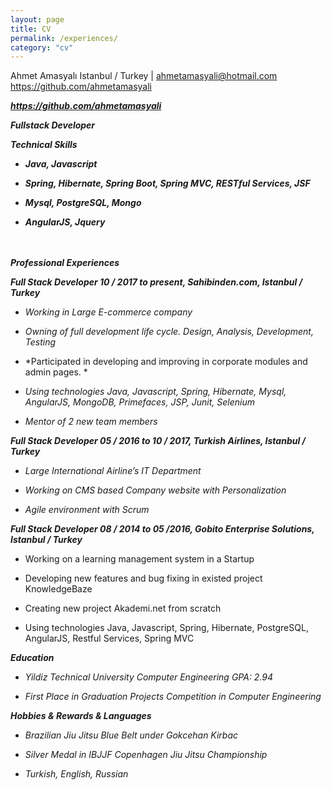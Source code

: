 ```yaml
---
layout: page
title: CV
permalink: /experiences/
category: "cv"
---
```

Ahmet Amasyalı
Istanbul / Turkey | ahmetamasyali@hotmail.com 
https://github.com/ahmetamasyali

***https://github.com/ahmetamasyali***

***Fullstack Developer***

***Technical Skills***

-   ***Java, Javascript***

-   ***Spring, Hibernate, Spring Boot, Spring MVC, RESTful Services, JSF***

-   ***Mysql, PostgreSQL, Mongo***

-   ***AngularJS, Jquery***

<br /><br />
***Professional Experiences***

***Full Stack Developer 10 / 2017 to present, Sahibinden.com, Istanbul /
Turkey***

-   *Working in Large E-commerce company*

-   *Owning of full development life cycle. Design, Analysis, Development, Testing*

-   *Participated in developing and improving in corporate modules and admin pages. *

-   *Using technologies Java, Javascript, Spring, Hibernate, Mysql,
    AngularJS, MongoDB, Primefaces, JSP, Junit, Selenium*

-   *Mentor of 2 new team members*

***Full Stack Developer 05 / 2016 to 10 / 2017, Turkish Airlines,
Istanbul / Turkey***

-   *Large International Airline’s IT Department*

-   *Working on CMS based Company website with Personalization*

-   *Agile environment with Scrum*

***Full Stack Developer 08 / 2014 to 05 /2016, Gobito Enterprise
Solutions, Istanbul / Turkey***

-   Working on a learning management system in a Startup

-   Developing new features and bug fixing in existed project
    KnowledgeBaze

-   Creating new project Akademi.net from scratch

-   Using technologies Java, Javascript, Spring, Hibernate, PostgreSQL,
    AngularJS, Restful Services, Spring MVC

***Education***

-   *Yildiz Technical University Computer Engineering GPA: 2.94*

-   *First Place in Graduation Projects Competition in Computer
    Engineering*

***Hobbies & Rewards & Languages***

-   *Brazilian Jiu Jitsu Blue Belt under Gokcehan Kirbac*

-   *Silver Medal in IBJJF Copenhagen Jiu Jitsu Championship*

-   *Turkish, English, Russian*


